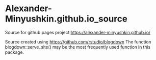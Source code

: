 # Alexander-Minyushkin.github.io_source
Source for github pages project https://alexander-minyushkin.github.io/

Source created using https://github.com/rstudio/blogdown
The function blogdown::serve_site() may be the most frequently used function in this package.


